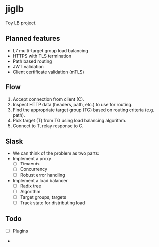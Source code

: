 # jiglb

Toy LB project.

## Planned features
- L7 multi-target group load balancing
- HTTPS with TLS termination
- Path based routing
- JWT validation
- Client certificate validation (mTLS)

## Flow
1. Accept connection from client (C).
1. Inspect HTTP data (headers, path, etc.) to use for routing.
1. Find the appropriate target group (TG) based on routing criteria (e.g. path).
1. Pick target (T) from TG using load balancing algorithm.
1. Connect to T, relay response to C.

## Slask
- We can think of the problem as two parts:
- Implement a proxy
  - [ ] Timeouts
  - [ ] Concurrency
  - [ ] Robust error handling
- Implement a load balancer
  - [ ] Radix tree
  - [ ] Algorithm
  - [ ] Target groups, targets
  - [ ] Track state for distributing load

## Todo
- [ ] Plugins
- 
